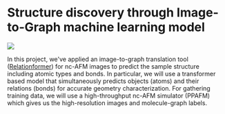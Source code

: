 # Structure discovery through Image-to-Graph machine learning model

![](https://cdn.jsdelivr.net/gh/HuangJiaLian/DataBase0@master/uPic/2024-12-17-19-30-Hello.png)

In this project, we've applied an image-to-graph translation tool ([Relationformer](https://github.com/suprosanna/relationformer)) for nc-AFM images to predict the sample structure including atomic types and bonds. In particular, we will use a transformer based model that simultaneously predicts objects (atoms) and their relations (bonds) for accurate geometry characterization. For gathering training data, we will use a high-throughput nc-AFM simulator (PPAFM) which gives us the high-resolution images and molecule-graph labels.

